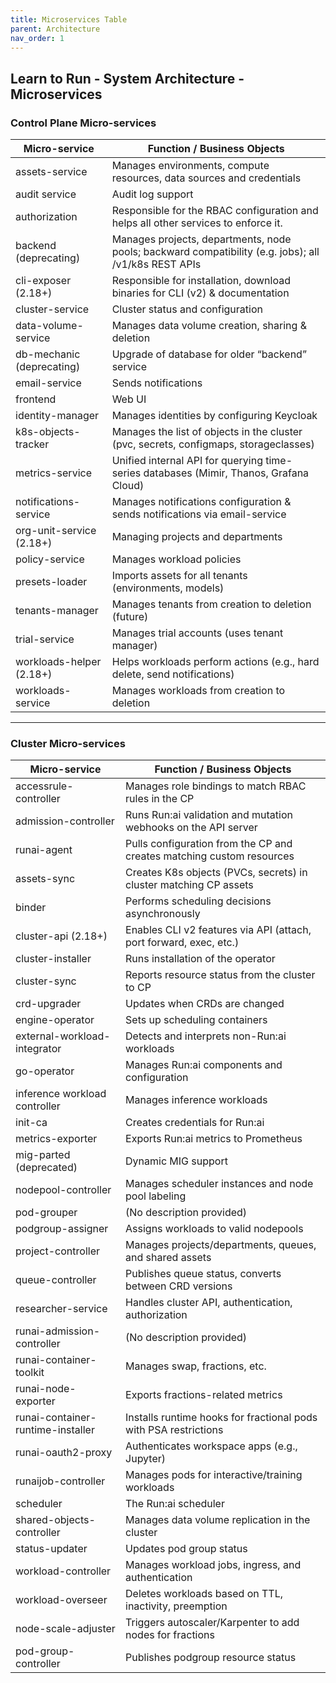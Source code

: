 ```yaml
---
title: Microservices Table
parent: Architecture
nav_order: 1
---
```


## Learn to Run - System Architecture - Microservices

### Control Plane Micro-services

| Micro-service             | Function / Business Objects                                                                                             |
|---------------------------|--------------------------------------------------------------------------------------------------------------------------|
| assets-service            | Manages environments, compute resources, data sources and credentials                                                   |
| audit service             | Audit log support                                                                                                       |
| authorization             | Responsible for the RBAC configuration and helps all other services to enforce it.                                     |
| backend (deprecating)     | Manages projects, departments, node pools; backward compatibility (e.g. jobs); all /v1/k8s REST APIs                     |
| cli-exposer (2.18+)       | Responsible for installation, download binaries for CLI (v2) & documentation                                           |
| cluster-service           | Cluster status and configuration                                                                                        |
| data-volume-service       | Manages data volume creation, sharing & deletion                                                                        |
| db-mechanic (deprecating) | Upgrade of database for older “backend” service                                                                         |
| email-service             | Sends notifications                                                                                                     |
| frontend                  | Web UI                                                                                                                  |
| identity-manager          | Manages identities by configuring Keycloak                                                                              |
| k8s-objects-tracker       | Manages the list of objects in the cluster (pvc, secrets, configmaps, storageclasses)                                  |
| metrics-service           | Unified internal API for querying time-series databases (Mimir, Thanos, Grafana Cloud)                                 |
| notifications-service     | Manages notifications configuration & sends notifications via email-service                                            |
| org-unit-service (2.18+)  | Managing projects and departments                                                                                       |
| policy-service            | Manages workload policies                                                                                               |
| presets-loader            | Imports assets for all tenants (environments, models)                                                                   |
| tenants-manager           | Manages tenants from creation to deletion (future)                                                                      |
| trial-service             | Manages trial accounts (uses tenant manager)                                                                            |
| workloads-helper (2.18+)  | Helps workloads perform actions (e.g., hard delete, send notifications)                                                 |
| workloads-service         | Manages workloads from creation to deletion                                                                             |

---

### Cluster Micro-services

| Micro-service                   | Function / Business Objects                                                                                         |
|----------------------------------|----------------------------------------------------------------------------------------------------------------------|
| accessrule-controller           | Manages role bindings to match RBAC rules in the CP                                                                  |
| admission-controller            | Runs Run:ai validation and mutation webhooks on the API server                                                       |
| runai-agent                     | Pulls configuration from the CP and creates matching custom resources                                                |
| assets-sync                     | Creates K8s objects (PVCs, secrets) in cluster matching CP assets                                                    |
| binder                          | Performs scheduling decisions asynchronously                                                                         |
| cluster-api (2.18+)             | Enables CLI v2 features via API (attach, port forward, exec, etc.)                                                  |
| cluster-installer               | Runs installation of the operator                                                                                   |
| cluster-sync                    | Reports resource status from the cluster to CP                                                                       |
| crd-upgrader                    | Updates when CRDs are changed                                                                                        |
| engine-operator                 | Sets up scheduling containers                                                                                        |
| external-workload-integrator   | Detects and interprets non-Run:ai workloads                                                                          |
| go-operator                     | Manages Run:ai components and configuration                                                                          |
| inference workload controller   | Manages inference workloads                                                                                          |
| init-ca                         | Creates credentials for Run:ai                                                                                       |
| metrics-exporter                | Exports Run:ai metrics to Prometheus                                                                                 |
| mig-parted (deprecated)         | Dynamic MIG support                                                                                                  |
| nodepool-controller             | Manages scheduler instances and node pool labeling                                                                   |
| pod-grouper                     | (No description provided)                                                                                            |
| podgroup-assigner               | Assigns workloads to valid nodepools                                                                                 |
| project-controller              | Manages projects/departments, queues, and shared assets                                                              |
| queue-controller                | Publishes queue status, converts between CRD versions                                                                |
| researcher-service              | Handles cluster API, authentication, authorization                                                                   |
| runai-admission-controller      | (No description provided)                                                                                            |
| runai-container-toolkit         | Manages swap, fractions, etc.                                                                                        |
| runai-node-exporter             | Exports fractions-related metrics                                                                                    |
| runai-container-runtime-installer | Installs runtime hooks for fractional pods with PSA restrictions                                                  |
| runai-oauth2-proxy              | Authenticates workspace apps (e.g., Jupyter)                                                                         |
| runaijob-controller             | Manages pods for interactive/training workloads                                                                      |
| scheduler                       | The Run:ai scheduler                                                                                                 |
| shared-objects-controller       | Manages data volume replication in the cluster                                                                       |
| status-updater                  | Updates pod group status                                                                                             |
| workload-controller             | Manages workload jobs, ingress, and authentication                                                                   |
| workload-overseer               | Deletes workloads based on TTL, inactivity, preemption                                                               |
| node-scale-adjuster             | Triggers autoscaler/Karpenter to add nodes for fractions                                                             |
| pod-group-controller            | Publishes podgroup resource status                                                                                   |
